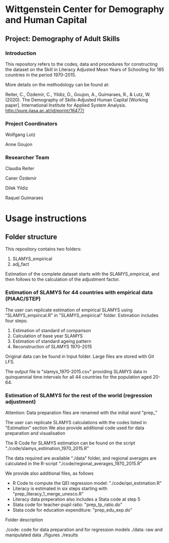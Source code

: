 # Wittgenstein Center for Demography and Human Capital 

## Project: Demography of Adult Skills

### Introduction

This repository refers to the codes, data and procedures for constructing the dataset on the Skill in Literacy Adjusted Mean Years of Schooling for 185 countries in the period 1970-2015.

More details on the methodology can be found at:

Reiter, C., Özdemir, C., Yildiz, D., Goujon, A., Guimaraes, R., & Lutz, W. (2020). The Demography of Skills-Adjusted Human Capital [Working paper]. International Institute for Applied System Analysis. http://pure.iiasa.ac.at/id/eprint/16477/


### Project Coordinators

Wolfgang Lutz

Anne Goujon

### Researcher Team

Claudia Reiter

Caner Özdemir

Dilek Yildiz

Raquel Guimaraes 

# Usage instructions

## Folder structure

This repository contains two folders:

1. SLAMYS_empirical
2. adj_fact

Estimation of the complete dataset starts with the SLAMYS_empirical, and then follows to the calculation of the adjustment factor.

### Estimation of SLAMYS for 44 countries with empirical data (PIAAC/STEP)

The user can replicate estimation of empirical SLAMYS using "SLAMYS_empirical.R" in "SLAMYS_empirical" folder. Estimation includes four steps:

1. Estimation of standard of comparison
2. Calculation of base year SLAMYS
3. Estimation of standard ageing pattern
4. Reconstruction of SLAMYS 1970-2015

Original data can be found in Input folder. Large files are stored with Git LFS.

The output file is "slamys_1970-2015.csv" providing SLAMYS data in quinquennial time intervals for all 44 countries for the population aged 20-64.

### Estimation of SLAMYS for the rest of the world (regression adjustment)

Attention: Data preparation files are renamed with the initial word "prep_"

The user can replicate SLAMYS calculations with the codes listed in "Estimation" section
We also provide additional code used for data preparation and visualisation

The R Code for SLAMYS estimation can be found on the script "./code/slamys_estimation_1970_2015.R"

The data required are available "./data" folder, and regional averages are calculated in the R-script "./code/regional_averages_1970_2015.R"

We provide also additional files, as follows

- R Code to compute the QEI regression model: "./code/qei_estimation.R"
- Literacy is estimated in six steps starting with "prep_literacy_1_merge_unesco.R"
- Literacy data preperation also includes a Stata code at step 5
- Stata code for teacher-pupil ratio: "prep_tp_ratio.do"
- Stata code for education expenditure: "prep_edu_exp.do"

Folder description

./code: code for data preparation and for regression models
./data: raw and manipulated data
./figures
./results
